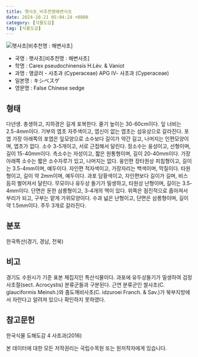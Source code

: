 ```yaml
---
title: 햇사초_비추천명해변사초
date: 2024-10-21 05:04:24 +0800
category: [식물도감]
tag: [식물도감]
---
```




![햇사초[비추천명 : 해변사초]](/fileUpload/plants/basic/Cyperaceae/Carex/5191/1_th2.JPG)
- 국명 : 햇사초[비추천명 : 해변사초]
- 학명 : Carex pseudochinensis H.Lév. & Vaniot
- 과명 : 앵글러 - 사초과 (Cyperaceae) APG Ⅳ- 사초과 (Cyperaceae)
- 일본명 : キシベスゲ
- 영문명 : False Chinese sedge


## 형태
다년생. 총생하고, 지하경은 길게 포복한다. 줄기 높이는 30-60cm이다. 잎 너비는 2.5-4mm이다. 기부의 엽초 자주색이고, 엽신이 없는 엽초는 섬유상으로 갈라진다. 포엽 가장 아래쪽의 포엽은 잎모양으로 소수보다 길이가 약간 길고, 나머지는 인편모양이며, 엽초가 없다. 소수 3-5개이고, 서로 근접해서 달린다. 정소수는 웅성이고, 선형이며, 길이 15-40mm이다. 측소수는 자성이고, 짧은 원통형이며, 길이 20-40mm이다. 가장 아래쪽 소수는 짧은 소수자루가 있고, 나머지는 없다. 웅인편 장타원상 피침형이고, 길이는 3.5-4mm이며, 예두이다. 자인편 적자색이고, 가장자리는 백색이며, 막질이다. 타원형이고, 길이 약 2mm이며, 예두이다. 과포 담황색이고, 자인편보다 길이가 길며, 비스듬히 벌어져서 달린다. 무모이나 유두상 돌기가 밀생하고, 타원상 난형이며, 길이는 3.5-4mm이다. 단면은 둔한 삼릉형이고, 3-4개의 맥이 있다. 위쪽은 점진적으로 좁아져서 부리가 되고, 구부는 얕게 가위모양이다. 수과 넓은 난형이고, 단면은 삼릉형이며, 길이 약 1.5mm이다. 주두 3개로 갈라진다.
## 분포
한국특산(경기, 경남, 전북)
## 비고
경기도 수원시가 기준 표본 채집지인 특산식물이다. 과포에 유두상돌기가 밀생하여 검정사초절(sect. Acrocystis) 분류군들과 구분된다. 근연 분류군인 쌀사초(C. glauciformis Meinsh.)와 좀도깨비사초(C. idzuroei Franch. & Sav.)가 북부지방에서 자란다고 알려져 있으나 확인하지 못하였다.
## 참고문헌
한국식물 도해도감 4 사초과(2016)






본 데이터에 대한 모든 저작권리는 국립수목원 또는 원저작자에게 있습니다.
